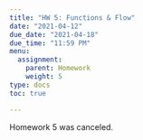 ```yaml
---
title: "HW 5: Functions & Flow"
date: "2021-04-12"
due_date: "2021-04-18"
due_time: "11:59 PM"
menu:
  assignment:
    parent: Homework
    weight: 5
type: docs
toc: true

---
```


Homework 5 was canceled. 
